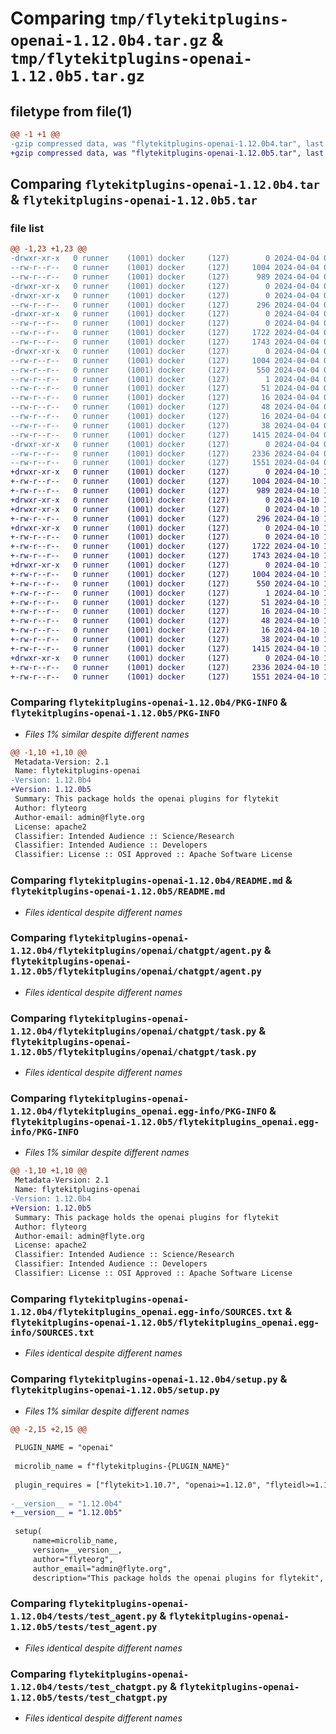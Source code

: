 # Comparing `tmp/flytekitplugins-openai-1.12.0b4.tar.gz` & `tmp/flytekitplugins-openai-1.12.0b5.tar.gz`

## filetype from file(1)

```diff
@@ -1 +1 @@
-gzip compressed data, was "flytekitplugins-openai-1.12.0b4.tar", last modified: Thu Apr  4 00:19:14 2024, max compression
+gzip compressed data, was "flytekitplugins-openai-1.12.0b5.tar", last modified: Wed Apr 10 17:16:55 2024, max compression
```

## Comparing `flytekitplugins-openai-1.12.0b4.tar` & `flytekitplugins-openai-1.12.0b5.tar`

### file list

```diff
@@ -1,23 +1,23 @@
-drwxr-xr-x   0 runner    (1001) docker     (127)        0 2024-04-04 00:19:14.839970 flytekitplugins-openai-1.12.0b4/
--rw-r--r--   0 runner    (1001) docker     (127)     1004 2024-04-04 00:19:14.839970 flytekitplugins-openai-1.12.0b4/PKG-INFO
--rw-r--r--   0 runner    (1001) docker     (127)      989 2024-04-04 00:18:22.000000 flytekitplugins-openai-1.12.0b4/README.md
-drwxr-xr-x   0 runner    (1001) docker     (127)        0 2024-04-04 00:19:14.835970 flytekitplugins-openai-1.12.0b4/flytekitplugins/
-drwxr-xr-x   0 runner    (1001) docker     (127)        0 2024-04-04 00:19:14.835970 flytekitplugins-openai-1.12.0b4/flytekitplugins/openai/
--rw-r--r--   0 runner    (1001) docker     (127)      296 2024-04-04 00:18:22.000000 flytekitplugins-openai-1.12.0b4/flytekitplugins/openai/__init__.py
-drwxr-xr-x   0 runner    (1001) docker     (127)        0 2024-04-04 00:19:14.835970 flytekitplugins-openai-1.12.0b4/flytekitplugins/openai/chatgpt/
--rw-r--r--   0 runner    (1001) docker     (127)        0 2024-04-04 00:18:22.000000 flytekitplugins-openai-1.12.0b4/flytekitplugins/openai/chatgpt/__init__.py
--rw-r--r--   0 runner    (1001) docker     (127)     1722 2024-04-04 00:18:22.000000 flytekitplugins-openai-1.12.0b4/flytekitplugins/openai/chatgpt/agent.py
--rw-r--r--   0 runner    (1001) docker     (127)     1743 2024-04-04 00:18:22.000000 flytekitplugins-openai-1.12.0b4/flytekitplugins/openai/chatgpt/task.py
-drwxr-xr-x   0 runner    (1001) docker     (127)        0 2024-04-04 00:19:14.839970 flytekitplugins-openai-1.12.0b4/flytekitplugins_openai.egg-info/
--rw-r--r--   0 runner    (1001) docker     (127)     1004 2024-04-04 00:19:14.000000 flytekitplugins-openai-1.12.0b4/flytekitplugins_openai.egg-info/PKG-INFO
--rw-r--r--   0 runner    (1001) docker     (127)      550 2024-04-04 00:19:14.000000 flytekitplugins-openai-1.12.0b4/flytekitplugins_openai.egg-info/SOURCES.txt
--rw-r--r--   0 runner    (1001) docker     (127)        1 2024-04-04 00:19:14.000000 flytekitplugins-openai-1.12.0b4/flytekitplugins_openai.egg-info/dependency_links.txt
--rw-r--r--   0 runner    (1001) docker     (127)       51 2024-04-04 00:19:14.000000 flytekitplugins-openai-1.12.0b4/flytekitplugins_openai.egg-info/entry_points.txt
--rw-r--r--   0 runner    (1001) docker     (127)       16 2024-04-04 00:19:14.000000 flytekitplugins-openai-1.12.0b4/flytekitplugins_openai.egg-info/namespace_packages.txt
--rw-r--r--   0 runner    (1001) docker     (127)       48 2024-04-04 00:19:14.000000 flytekitplugins-openai-1.12.0b4/flytekitplugins_openai.egg-info/requires.txt
--rw-r--r--   0 runner    (1001) docker     (127)       16 2024-04-04 00:19:14.000000 flytekitplugins-openai-1.12.0b4/flytekitplugins_openai.egg-info/top_level.txt
--rw-r--r--   0 runner    (1001) docker     (127)       38 2024-04-04 00:19:14.839970 flytekitplugins-openai-1.12.0b4/setup.cfg
--rw-r--r--   0 runner    (1001) docker     (127)     1415 2024-04-04 00:19:07.000000 flytekitplugins-openai-1.12.0b4/setup.py
-drwxr-xr-x   0 runner    (1001) docker     (127)        0 2024-04-04 00:19:14.839970 flytekitplugins-openai-1.12.0b4/tests/
--rw-r--r--   0 runner    (1001) docker     (127)     2336 2024-04-04 00:18:22.000000 flytekitplugins-openai-1.12.0b4/tests/test_agent.py
--rw-r--r--   0 runner    (1001) docker     (127)     1551 2024-04-04 00:18:22.000000 flytekitplugins-openai-1.12.0b4/tests/test_chatgpt.py
+drwxr-xr-x   0 runner    (1001) docker     (127)        0 2024-04-10 17:16:55.715240 flytekitplugins-openai-1.12.0b5/
+-rw-r--r--   0 runner    (1001) docker     (127)     1004 2024-04-10 17:16:55.715240 flytekitplugins-openai-1.12.0b5/PKG-INFO
+-rw-r--r--   0 runner    (1001) docker     (127)      989 2024-04-10 17:16:22.000000 flytekitplugins-openai-1.12.0b5/README.md
+drwxr-xr-x   0 runner    (1001) docker     (127)        0 2024-04-10 17:16:55.711240 flytekitplugins-openai-1.12.0b5/flytekitplugins/
+drwxr-xr-x   0 runner    (1001) docker     (127)        0 2024-04-10 17:16:55.711240 flytekitplugins-openai-1.12.0b5/flytekitplugins/openai/
+-rw-r--r--   0 runner    (1001) docker     (127)      296 2024-04-10 17:16:22.000000 flytekitplugins-openai-1.12.0b5/flytekitplugins/openai/__init__.py
+drwxr-xr-x   0 runner    (1001) docker     (127)        0 2024-04-10 17:16:55.715240 flytekitplugins-openai-1.12.0b5/flytekitplugins/openai/chatgpt/
+-rw-r--r--   0 runner    (1001) docker     (127)        0 2024-04-10 17:16:22.000000 flytekitplugins-openai-1.12.0b5/flytekitplugins/openai/chatgpt/__init__.py
+-rw-r--r--   0 runner    (1001) docker     (127)     1722 2024-04-10 17:16:22.000000 flytekitplugins-openai-1.12.0b5/flytekitplugins/openai/chatgpt/agent.py
+-rw-r--r--   0 runner    (1001) docker     (127)     1743 2024-04-10 17:16:22.000000 flytekitplugins-openai-1.12.0b5/flytekitplugins/openai/chatgpt/task.py
+drwxr-xr-x   0 runner    (1001) docker     (127)        0 2024-04-10 17:16:55.715240 flytekitplugins-openai-1.12.0b5/flytekitplugins_openai.egg-info/
+-rw-r--r--   0 runner    (1001) docker     (127)     1004 2024-04-10 17:16:55.000000 flytekitplugins-openai-1.12.0b5/flytekitplugins_openai.egg-info/PKG-INFO
+-rw-r--r--   0 runner    (1001) docker     (127)      550 2024-04-10 17:16:55.000000 flytekitplugins-openai-1.12.0b5/flytekitplugins_openai.egg-info/SOURCES.txt
+-rw-r--r--   0 runner    (1001) docker     (127)        1 2024-04-10 17:16:55.000000 flytekitplugins-openai-1.12.0b5/flytekitplugins_openai.egg-info/dependency_links.txt
+-rw-r--r--   0 runner    (1001) docker     (127)       51 2024-04-10 17:16:55.000000 flytekitplugins-openai-1.12.0b5/flytekitplugins_openai.egg-info/entry_points.txt
+-rw-r--r--   0 runner    (1001) docker     (127)       16 2024-04-10 17:16:55.000000 flytekitplugins-openai-1.12.0b5/flytekitplugins_openai.egg-info/namespace_packages.txt
+-rw-r--r--   0 runner    (1001) docker     (127)       48 2024-04-10 17:16:55.000000 flytekitplugins-openai-1.12.0b5/flytekitplugins_openai.egg-info/requires.txt
+-rw-r--r--   0 runner    (1001) docker     (127)       16 2024-04-10 17:16:55.000000 flytekitplugins-openai-1.12.0b5/flytekitplugins_openai.egg-info/top_level.txt
+-rw-r--r--   0 runner    (1001) docker     (127)       38 2024-04-10 17:16:55.715240 flytekitplugins-openai-1.12.0b5/setup.cfg
+-rw-r--r--   0 runner    (1001) docker     (127)     1415 2024-04-10 17:16:47.000000 flytekitplugins-openai-1.12.0b5/setup.py
+drwxr-xr-x   0 runner    (1001) docker     (127)        0 2024-04-10 17:16:55.715240 flytekitplugins-openai-1.12.0b5/tests/
+-rw-r--r--   0 runner    (1001) docker     (127)     2336 2024-04-10 17:16:22.000000 flytekitplugins-openai-1.12.0b5/tests/test_agent.py
+-rw-r--r--   0 runner    (1001) docker     (127)     1551 2024-04-10 17:16:22.000000 flytekitplugins-openai-1.12.0b5/tests/test_chatgpt.py
```

### Comparing `flytekitplugins-openai-1.12.0b4/PKG-INFO` & `flytekitplugins-openai-1.12.0b5/PKG-INFO`

 * *Files 1% similar despite different names*

```diff
@@ -1,10 +1,10 @@
 Metadata-Version: 2.1
 Name: flytekitplugins-openai
-Version: 1.12.0b4
+Version: 1.12.0b5
 Summary: This package holds the openai plugins for flytekit
 Author: flyteorg
 Author-email: admin@flyte.org
 License: apache2
 Classifier: Intended Audience :: Science/Research
 Classifier: Intended Audience :: Developers
 Classifier: License :: OSI Approved :: Apache Software License
```

### Comparing `flytekitplugins-openai-1.12.0b4/README.md` & `flytekitplugins-openai-1.12.0b5/README.md`

 * *Files identical despite different names*

### Comparing `flytekitplugins-openai-1.12.0b4/flytekitplugins/openai/chatgpt/agent.py` & `flytekitplugins-openai-1.12.0b5/flytekitplugins/openai/chatgpt/agent.py`

 * *Files identical despite different names*

### Comparing `flytekitplugins-openai-1.12.0b4/flytekitplugins/openai/chatgpt/task.py` & `flytekitplugins-openai-1.12.0b5/flytekitplugins/openai/chatgpt/task.py`

 * *Files identical despite different names*

### Comparing `flytekitplugins-openai-1.12.0b4/flytekitplugins_openai.egg-info/PKG-INFO` & `flytekitplugins-openai-1.12.0b5/flytekitplugins_openai.egg-info/PKG-INFO`

 * *Files 1% similar despite different names*

```diff
@@ -1,10 +1,10 @@
 Metadata-Version: 2.1
 Name: flytekitplugins-openai
-Version: 1.12.0b4
+Version: 1.12.0b5
 Summary: This package holds the openai plugins for flytekit
 Author: flyteorg
 Author-email: admin@flyte.org
 License: apache2
 Classifier: Intended Audience :: Science/Research
 Classifier: Intended Audience :: Developers
 Classifier: License :: OSI Approved :: Apache Software License
```

### Comparing `flytekitplugins-openai-1.12.0b4/flytekitplugins_openai.egg-info/SOURCES.txt` & `flytekitplugins-openai-1.12.0b5/flytekitplugins_openai.egg-info/SOURCES.txt`

 * *Files identical despite different names*

### Comparing `flytekitplugins-openai-1.12.0b4/setup.py` & `flytekitplugins-openai-1.12.0b5/setup.py`

 * *Files 1% similar despite different names*

```diff
@@ -2,15 +2,15 @@
 
 PLUGIN_NAME = "openai"
 
 microlib_name = f"flytekitplugins-{PLUGIN_NAME}"
 
 plugin_requires = ["flytekit>1.10.7", "openai>=1.12.0", "flyteidl>=1.11.0"]
 
-__version__ = "1.12.0b4"
+__version__ = "1.12.0b5"
 
 setup(
     name=microlib_name,
     version=__version__,
     author="flyteorg",
     author_email="admin@flyte.org",
     description="This package holds the openai plugins for flytekit",
```

### Comparing `flytekitplugins-openai-1.12.0b4/tests/test_agent.py` & `flytekitplugins-openai-1.12.0b5/tests/test_agent.py`

 * *Files identical despite different names*

### Comparing `flytekitplugins-openai-1.12.0b4/tests/test_chatgpt.py` & `flytekitplugins-openai-1.12.0b5/tests/test_chatgpt.py`

 * *Files identical despite different names*

